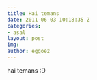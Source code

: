 ```yaml
---
title: Hai temans
date: 2011-06-03 10:18:35 Z
categories:
- asal
layout: post
img: 
author: eggoez
---
```


hai temans :D